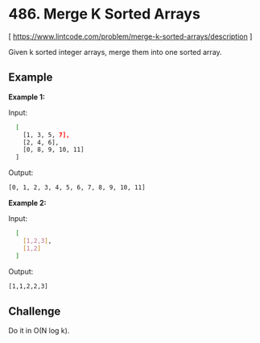 # 486. Merge K Sorted Arrays
[ https://www.lintcode.com/problem/merge-k-sorted-arrays/description ]

Given k sorted integer arrays, merge them into one sorted array.

## Example
**Example 1:**

Input:
```sh
  [
    [1, 3, 5, 7],
    [2, 4, 6],
    [0, 8, 9, 10, 11]
  ]
```
Output:
```sh
[0, 1, 2, 3, 4, 5, 6, 7, 8, 9, 10, 11]
```

**Example 2:**

Input:
```sh
  [
    [1,2,3],
    [1,2]
  ]
```
Output:
```sh
[1,1,2,2,3]
```

## Challenge
Do it in O(N log k).